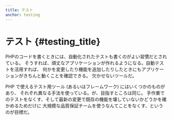 ```yaml
---
title: テスト
anchor: testing
---
```


# テスト {#testing_title}

PHPのコードを書くときには、自動化されたテストも書くのがよい習慣だとされている。
そうすれば、頑丈なアプリケーションが作れるようになる。自動テストを活用すれば、
何かを変更したり機能を追加したりしたときにもアプリケーションがきちんと動くことを確認できる。
欠かせないツールだ。

PHP で使えるテスト用ツール (あるいはフレームワーク) にはいくつかのものがあり、
それぞれ異なる手法を使っている。が、目指すところは同じ。
手作業でのテストをなくす、そして最新の変更で既存の機能を壊していないかどうかを確かめるためだけに
大規模な品質保証チームを使うなんてことをなくす、というのが目標だ。
